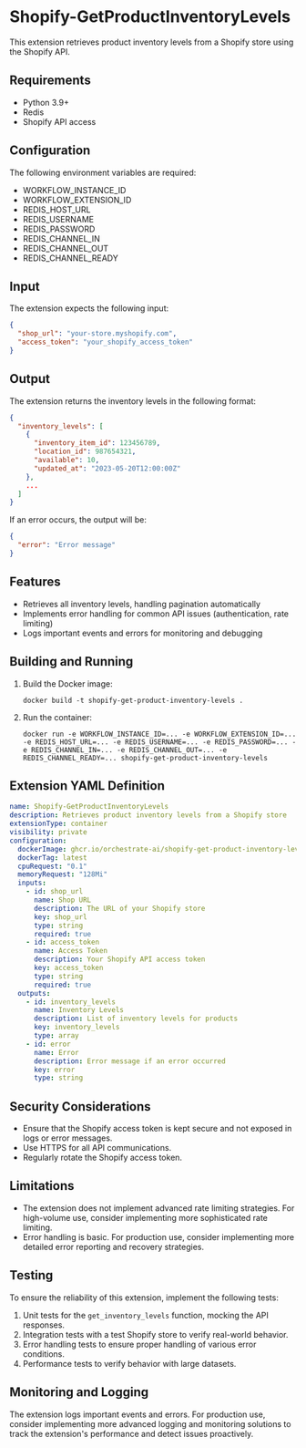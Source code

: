 # Shopify-GetProductInventoryLevels

This extension retrieves product inventory levels from a Shopify store using the Shopify API.

## Requirements

- Python 3.9+
- Redis
- Shopify API access

## Configuration

The following environment variables are required:

- WORKFLOW_INSTANCE_ID
- WORKFLOW_EXTENSION_ID
- REDIS_HOST_URL
- REDIS_USERNAME
- REDIS_PASSWORD
- REDIS_CHANNEL_IN
- REDIS_CHANNEL_OUT
- REDIS_CHANNEL_READY

## Input

The extension expects the following input:

```json
{
  "shop_url": "your-store.myshopify.com",
  "access_token": "your_shopify_access_token"
}
```

## Output

The extension returns the inventory levels in the following format:

```json
{
  "inventory_levels": [
    {
      "inventory_item_id": 123456789,
      "location_id": 987654321,
      "available": 10,
      "updated_at": "2023-05-20T12:00:00Z"
    },
    ...
  ]
}
```

If an error occurs, the output will be:

```json
{
  "error": "Error message"
}
```

## Features

- Retrieves all inventory levels, handling pagination automatically
- Implements error handling for common API issues (authentication, rate limiting)
- Logs important events and errors for monitoring and debugging

## Building and Running

1. Build the Docker image:
   ```
   docker build -t shopify-get-product-inventory-levels .
   ```

2. Run the container:
   ```
   docker run -e WORKFLOW_INSTANCE_ID=... -e WORKFLOW_EXTENSION_ID=... -e REDIS_HOST_URL=... -e REDIS_USERNAME=... -e REDIS_PASSWORD=... -e REDIS_CHANNEL_IN=... -e REDIS_CHANNEL_OUT=... -e REDIS_CHANNEL_READY=... shopify-get-product-inventory-levels
   ```

## Extension YAML Definition

```yaml
name: Shopify-GetProductInventoryLevels
description: Retrieves product inventory levels from a Shopify store
extensionType: container
visibility: private
configuration:
  dockerImage: ghcr.io/orchestrate-ai/shopify-get-product-inventory-levels
  dockerTag: latest
  cpuRequest: "0.1"
  memoryRequest: "128Mi"
  inputs:
    - id: shop_url
      name: Shop URL
      description: The URL of your Shopify store
      key: shop_url
      type: string
      required: true
    - id: access_token
      name: Access Token
      description: Your Shopify API access token
      key: access_token
      type: string
      required: true
  outputs:
    - id: inventory_levels
      name: Inventory Levels
      description: List of inventory levels for products
      key: inventory_levels
      type: array
    - id: error
      name: Error
      description: Error message if an error occurred
      key: error
      type: string
```

## Security Considerations

- Ensure that the Shopify access token is kept secure and not exposed in logs or error messages.
- Use HTTPS for all API communications.
- Regularly rotate the Shopify access token.

## Limitations

- The extension does not implement advanced rate limiting strategies. For high-volume use, consider implementing more sophisticated rate limiting.
- Error handling is basic. For production use, consider implementing more detailed error reporting and recovery strategies.

## Testing

To ensure the reliability of this extension, implement the following tests:

1. Unit tests for the `get_inventory_levels` function, mocking the API responses.
2. Integration tests with a test Shopify store to verify real-world behavior.
3. Error handling tests to ensure proper handling of various error conditions.
4. Performance tests to verify behavior with large datasets.

## Monitoring and Logging

The extension logs important events and errors. For production use, consider implementing more advanced logging and monitoring solutions to track the extension's performance and detect issues proactively.